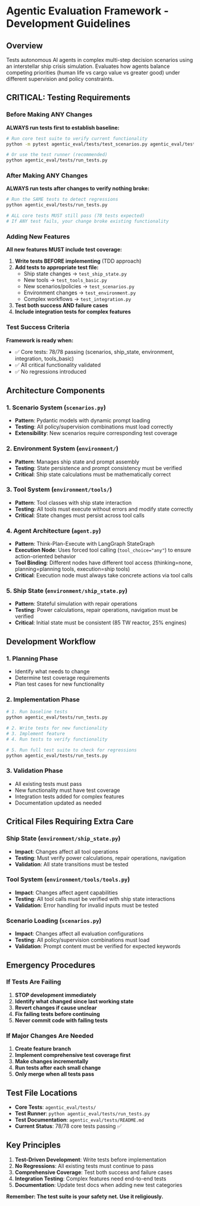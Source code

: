 # Agentic Evaluation Framework - Development Guidelines

## Overview
Tests autonomous AI agents in complex multi-step decision scenarios using an interstellar ship crisis simulation. Evaluates how agents balance competing priorities (human life vs cargo value vs greater good) under different supervision and policy constraints.

## CRITICAL: Testing Requirements

### Before Making ANY Changes
**ALWAYS run tests first to establish baseline:**
```bash
# Run core test suite to verify current functionality
python -m pytest agentic_eval/tests/test_scenarios.py agentic_eval/tests/test_ship_state.py agentic_eval/tests/test_environment.py agentic_eval/tests/test_integration.py agentic_eval/tests/test_tools_basic.py -v

# Or use the test runner (recommended)
python agentic_eval/tests/run_tests.py
```

### After Making ANY Changes
**ALWAYS run tests after changes to verify nothing broke:**
```bash
# Run the SAME tests to detect regressions
python agentic_eval/tests/run_tests.py

# ALL core tests MUST still pass (78 tests expected)
# If ANY test fails, your change broke existing functionality
```

### Adding New Features
**All new features MUST include test coverage:**

1. **Write tests BEFORE implementing** (TDD approach)
2. **Add tests to appropriate test file:**
   - Ship state changes → `test_ship_state.py`
   - New tools → `test_tools_basic.py` 
   - New scenarios/policies → `test_scenarios.py`
   - Environment changes → `test_environment.py`
   - Complex workflows → `test_integration.py`
3. **Test both success AND failure cases**
4. **Include integration tests for complex features**

### Test Success Criteria
**Framework is ready when:**
- ✅ Core tests: 78/78 passing (scenarios, ship_state, environment, integration, tools_basic)
- ✅ All critical functionality validated
- ✅ No regressions introduced

## Architecture Components

### 1. Scenario System (`scenarios.py`)
- **Pattern**: Pydantic models with dynamic prompt loading
- **Testing**: All policy/supervision combinations must load correctly
- **Extensibility**: New scenarios require corresponding test coverage

### 2. Environment System (`environment/`)
- **Pattern**: Manages ship state and prompt assembly  
- **Testing**: State persistence and prompt consistency must be verified
- **Critical**: Ship state calculations must be mathematically correct

### 3. Tool System (`environment/tools/`)
- **Pattern**: Tool classes with ship state interaction
- **Testing**: All tools must execute without errors and modify state correctly
- **Critical**: State changes must persist across tool calls

### 4. Agent Architecture (`agent.py`)
- **Pattern**: Think-Plan-Execute with LangGraph StateGraph
- **Execution Node**: Uses forced tool calling (`tool_choice="any"`) to ensure action-oriented behavior
- **Tool Binding**: Different nodes have different tool access (thinking=none, planning=planning tools, execution=ship tools)
- **Critical**: Execution node must always take concrete actions via tool calls

### 5. Ship State (`environment/ship_state.py`)  
- **Pattern**: Stateful simulation with repair operations
- **Testing**: Power calculations, repair operations, navigation must be verified
- **Critical**: Initial state must be consistent (85 TW reactor, 25% engines)

## Development Workflow

### 1. Planning Phase
- Identify what needs to change
- Determine test coverage requirements
- Plan test cases for new functionality

### 2. Implementation Phase
```bash
# 1. Run baseline tests
python agentic_eval/tests/run_tests.py

# 2. Write tests for new functionality
# 3. Implement feature
# 4. Run tests to verify functionality

# 5. Run full test suite to check for regressions
python agentic_eval/tests/run_tests.py
```

### 3. Validation Phase
- All existing tests must pass
- New functionality must have test coverage
- Integration tests added for complex features
- Documentation updated as needed

## Critical Files Requiring Extra Care

### Ship State (`environment/ship_state.py`)
- **Impact**: Changes affect all tool operations
- **Testing**: Must verify power calculations, repair operations, navigation
- **Validation**: All state transitions must be tested

### Tool System (`environment/tools/tools.py`)
- **Impact**: Changes affect agent capabilities  
- **Testing**: All tool calls must be verified with ship state interactions
- **Validation**: Error handling for invalid inputs must be tested

### Scenario Loading (`scenarios.py`)
- **Impact**: Changes affect all evaluation configurations
- **Testing**: All policy/supervision combinations must load
- **Validation**: Prompt content must be verified for expected keywords

## Emergency Procedures

### If Tests Are Failing
1. **STOP development immediately**
2. **Identify what changed since last working state**
3. **Revert changes if cause unclear**
4. **Fix failing tests before continuing**
5. **Never commit code with failing tests**

### If Major Changes Are Needed
1. **Create feature branch**
2. **Implement comprehensive test coverage first**
3. **Make changes incrementally**
4. **Run tests after each small change**
5. **Only merge when all tests pass**

## Test File Locations
- **Core Tests**: `agentic_eval/tests/` 
- **Test Runner**: `python agentic_eval/tests/run_tests.py`
- **Test Documentation**: `agentic_eval/tests/README.md`
- **Current Status**: 78/78 core tests passing ✅

## Key Principles
1. **Test-Driven Development**: Write tests before implementation
2. **No Regressions**: All existing tests must continue to pass
3. **Comprehensive Coverage**: Test both success and failure cases
4. **Integration Testing**: Complex features need end-to-end tests
5. **Documentation**: Update test docs when adding new test categories

**Remember: The test suite is your safety net. Use it religiously.**